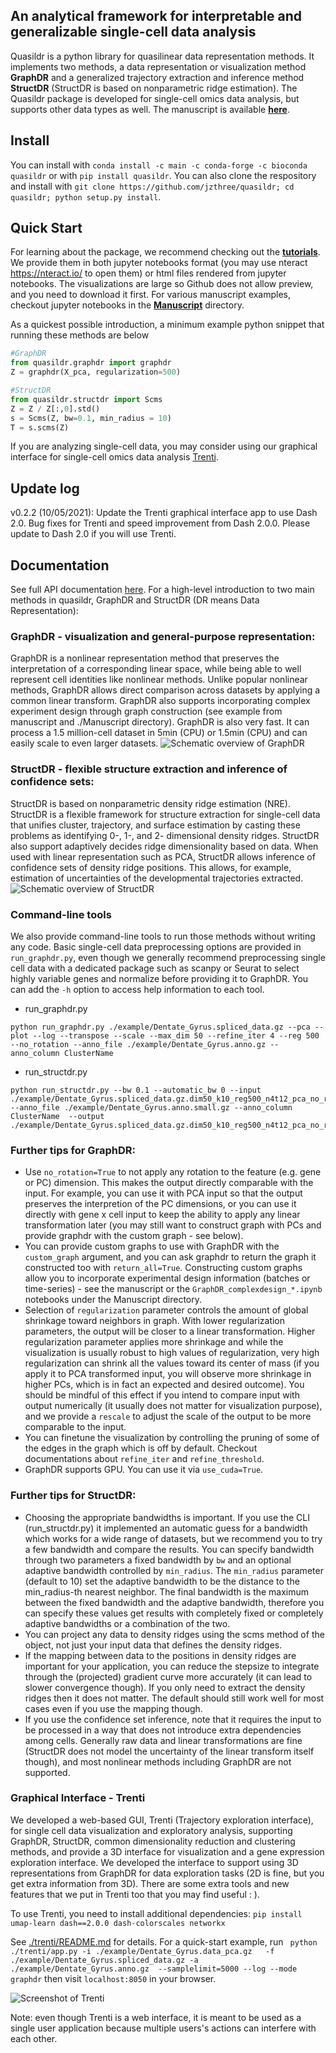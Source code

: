 ## An analytical framework for interpretable and generalizable single-cell data analysis

Quasildr is a python library for quasilinear data representation methods. 
It implements two methods, a data representation or visualization 
method **GraphDR** and a generalized trajectory extraction and inference method **StructDR** (StructDR is based on nonparametric ridge estimation). The Quasildr package is developed for 
single-cell omics data analysis, but supports other 
data types as well. The manuscript is available [**here**](https://www.nature.com/articles/s41592-021-01286-1).


## Install

You can install with `conda install -c main -c conda-forge -c bioconda quasildr`
or with `pip install quasildr`. You can also clone the respository and install with `git clone https://github.com/jzthree/quasildr; cd quasildr; python setup.py install`.


## Quick Start

For learning about the package, we recommend checking out the [**tutorials**](https://github.com/jzthree/quasildr/blob/master/tutorials). We provide them in both jupyter notebooks format (you may use nteract https://nteract.io/ to open them) or html files rendered from jupyter notebooks. The visualizations are large so Github does not allow preview, and you need to download it first. For various manuscript examples, checkout jupyter notebooks in the [**Manuscript**](https://github.com/jzthree/quasildr/blob/master/Manuscript) directory.

As a quickest possible introduction, a minimum example python snippet that running these methods are below

```python
#GraphDR 
from quasildr.graphdr import graphdr
Z = graphdr(X_pca, regularization=500)

#StructDR
from quasildr.structdr import Scms
Z = Z / Z[:,0].std()
s = Scms(Z, bw=0.1, min_radius = 10)
T = s.scms(Z)
```

If you are analyzing single-cell data, you may consider using our 
graphical interface for single-cell omics data analysis [Trenti](#graphical-interface).

## Update log
v0.2.2 (10/05/2021): Update the Trenti graphical interface app to use Dash 2.0. Bug fixes for Trenti and speed improvement from Dash 2.0.0.
Please update to Dash 2.0 if you will use Trenti. 


## Documentation
See full API documentation [here](https://quasildr.readthedocs.io/en/latest/main.html). For a high-level introduction to two main methods in quasildr, GraphDR and StructDR (DR means Data Representation):


### GraphDR - visualization and general-purpose representation: 
GraphDR is a nonlinear representation method 
that preserves the interpretation of a corresponding linear space, while being able to well represent cell
 identities like nonlinear methods. Unlike popular nonlinear methods, GraphDR allows direct 
 comparison across datasets by applying a common linear transform. GraphDR also supports incorporating 
 complex experiment design through graph construction (see example from manuscript and ./Manuscript directory). 
 GraphDR is also very fast. It can process a 1.5 million-cell dataset in 5min (CPU) or 1.5min (CPU) and 
 can easily scale to even larger datasets.
![Schematic overview of GraphDR](https://github.com/jzthree/quasildr/blob/master/docs/source/_static/GraphDR.png "GraphDR")

 
### StructDR - flexible structure extraction and inference of confidence sets: 
StructDR is based on nonparametric density ridge estimation (NRE). StructDR is a flexible framework 
for structure extraction for single-cell data that unifies cluster, trajectory, and surface estimation 
by casting these problems as identifying 0-, 1-, and 2- dimensional density ridges. StructDR also support
 adaptively decides ridge dimensionality based on data. When used with linear representation such as PCA, 
 StructDR allows inference of confidence sets of density ridge positions. This allows, for example, 
 estimation of uncertainties of the developmental trajectories extracted.
![Schematic overview of StructDR](https://github.com/jzthree/quasildr/blob/master/docs/source/_static/StructDR.png "StructDR")


### Command-line tools 

We also provide command-line tools to run those methods without writing any code. Basic single-cell data preprocessing options are provided in `run_graphdr.py`, even though we generally recommend preprocessing single cell data with a dedicated package such as scanpy or Seurat to select highly variable genes and normalize before providing it to GraphDR. You can add the `-h` option to access help information to each tool.

* run_graphdr.py
```
python run_graphdr.py ./example/Dentate_Gyrus.spliced_data.gz --pca --plot --log --transpose --scale --max_dim 50 --refine_iter 4 --reg 500 --no_rotation --anno_file ./example/Dentate_Gyrus.anno.gz --anno_column ClusterName 
```

* run_structdr.py
```
python run_structdr.py --bw 0.1 --automatic_bw 0 --input ./example/Dentate_Gyrus.spliced_data.gz.dim50_k10_reg500_n4t12_pca_no_rotation_log_scale_transpose.graphdr.small.gz  --anno_file ./example/Dentate_Gyrus.anno.small.gz --anno_column ClusterName  --output ./example/Dentate_Gyrus.spliced_data.gz.dim50_k10_reg500_n4t12_pca_no_rotation_log_scale_transpose.graphdr.small.gz
```

### Further tips for GraphDR:

- Use `no_rotation=True` to not apply any rotation to the feature (e.g. gene or PC) dimension. This makes the output directly comparable with the input. For example, you can use it with PCA input so that the output preserves the interpretion of the PC dimensions, or you can use it directly with gene x cell input to keep the ability to apply any linear transformation later (you may still want to construct graph with PCs and provide graphdr with the custom graph - see below).
- You can provide custom graphs to use with GraphDR with the `custom_graph` argument, and you can ask graphdr to return the graph it constructed too with `return_all=True`. Constructing custom graphs allow you to incorporate experimental design information (batches or time-series) - see the manuscript or the `GraphDR_complexdesign_*.ipynb` notebooks under the Manuscript directory. 
- Selection of `regularization` parameter controls the amount of global shrinkage toward neighbors in graph. With lower regularization parameters, the output will be closer to a linear transformation. Higher regularization parameter applies more shrinkage and while the visualization is usually robust to high values of regularization, very high regularization can shrink all the values toward its center of mass (if you apply it to PCA transformed input, you will observe more shrinkage in higher PCs, which is in fact an expected and desired outcome). You should be mindful of this effect if you intend to compare input with output numerically (it usually does not matter for visualization purpose), and we provide a `rescale` to adjust the scale of the output to be more comparable to the input.
- You can finetune the visualization by controlling the pruning of some of the edges in the graph which is off by default. Checkout documentations about `refine_iter` and `refine_threshold`.
- GraphDR supports GPU. You can use it via `use_cuda=True`.

### Further tips for StructDR:
- Choosing the appropriate bandwidths is important. If you use the CLI (run_structdr.py) it implemented an automatic guess for a bandwidth which works for a wide range of datasets, but we recommend you to try a few bandwidth and compare the results. You can specify bandwidth through two parameters a fixed bandwidth by `bw` and an optional adaptive bandwidth controlled by `min_radius`. The `min_radius` parameter (default to 10) set the adaptive bandwidth to be the distance to the min_radius-th nearest neighbor. The final bandwidth is the maximum between the fixed bandwidth and the adaptive bandwidth, therefore you can specify these values get results with completely fixed or completely adaptive bandwidths or a combination of the two.
- You can project any data to density ridges using the scms method of the object, not just your input data that defines the density ridges.
- If the mapping between data to the positions in density ridges are important for your application, you can reduce the stepsize to integrate through the (projected) gradient curve more accurately (it can lead to slower convergence though). If you only need to extract the density ridges then it does not matter. The default should still work well for most cases even if you use the mapping though.
- If you use the confidence set inference, note that it requires the input to be processed in a way that does not introduce extra dependencies among cells. Generally raw data and linear transformations are fine (StructDR does not model the uncertainty of the linear transform itself though), and most nonlinear methods including GraphDR are not supported. 

### Graphical Interface - Trenti

We developed a web-based GUI, Trenti (Trajectory exploration interface), for single cell data visualization and exploratory analysis, supporting GraphDR, StructDR, common dimensionality reduction and clustering methods, and provide a 3D interface for visualization and a gene expression exploration interface. We developed the interface to support using 3D representations from GraphDR for data exploration tasks (2D is fine, but you get extra information from 3D). There are some extra tools and new features that we put in Trenti too that you may find useful : ).

To use Trenti, you need to install additional dependencies:
`pip install umap-learn dash==2.0.0 dash-colorscales networkx`

See [./trenti/README.md](https://github.com/jzthree/quasildr/blob/master/trenti/README.md) for details. For a quick-start example, run
` python ./trenti/app.py -i ./example/Dentate_Gyrus.data_pca.gz   -f ./example/Dentate_Gyrus.spliced_data.gz -a ./example/Dentate_Gyrus.anno.gz  --samplelimit=5000 --log --mode graphdr` then visit `localhost:8050` in your browser.

![Screenshot of Trenti](https://github.com/jzthree/quasildr/blob/master/docs/source/_static/Trenti.png "StructDR")

Note: even though Trenti is a web interface, it is meant to be used as a single user application because multiple users's actions can interfere with each other.

